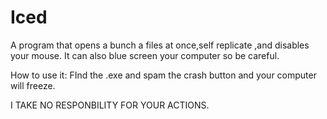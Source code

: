 # Iced
A program that opens a bunch a files at once,self replicate ,and disables your mouse. 
It can also blue screen your computer so be careful.

How to use it:
FInd the .exe and spam the crash button and your computer will freeze. 

I TAKE NO RESPONBILITY FOR YOUR ACTIONS. 
